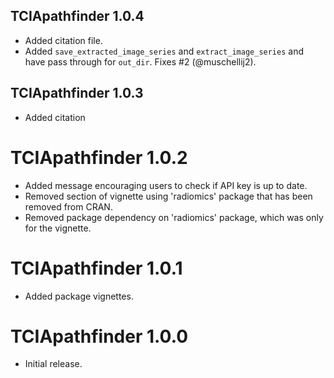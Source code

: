 ## TCIApathfinder 1.0.4

* Added citation file.
* Added `save_extracted_image_series` and `extract_image_series` and have pass through for `out_dir`.   Fixes #2 (@muschellij2).

## TCIApathfinder 1.0.3

* Added citation

# TCIApathfinder 1.0.2

* Added message encouraging users to check if API key is up to date.
* Removed section of vignette using 'radiomics' package that has been removed from CRAN.
* Removed package dependency on 'radiomics' package, which was only for the vignette.

# TCIApathfinder 1.0.1

* Added package vignettes.

# TCIApathfinder 1.0.0

* Initial release.



